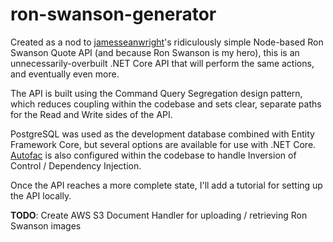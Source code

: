 # ron-swanson-generator 

Created as a nod to [jamesseanwright](https://github.com/jamesseanwright)'s ridiculously simple Node-based Ron Swanson Quote API (and because Ron Swanson is my hero), this is an unnecessarily-overbuilt .NET Core API that will perform the same actions, and eventually even more. 

The API is built using the Command Query Segregation design pattern, which reduces coupling within the codebase and sets clear, separate paths for the Read and Write sides of the API. 

PostgreSQL was used as the development database combined with Entity Framework Core, but several options are available for use with .NET Core. [Autofac](https://github.com/autofac) is also configured within the codebase to handle Inversion of Control / Dependency Injection.

Once the API reaches a more complete state, I'll add a tutorial for setting up the API locally.

**TODO**: Create AWS S3 Document Handler for uploading / retrieving Ron Swanson images 
